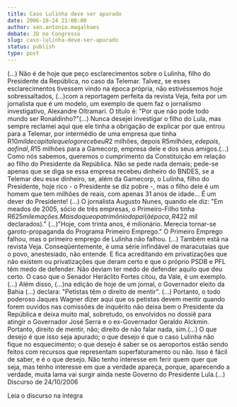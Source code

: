 ```yaml
---
title: Caso Lulinha deve ser apurado
date: 2006-10-24 21:00:00
author: sen.antonio.magalhaes
debate: JD no Congresso
slug: caso-lulinha-deve-ser-apurado
status: publish 
type: post
---
```


(...) Não é de hoje que peço esclarecimentos sobre o Lulinha, filho do Presidente da República, no caso da Telemar. Talvez, se esses esclarecimentos tivessem vindo na época própria, não estivéssemos hoje sobressaltados, (...)com a reportagem perfeita da revista Veja, feita por um jornalista que é um modelo, um exemplo de quem faz o jornalismo investigativo, Alexandre Oltramari. O título é: "Por que não pode todo mundo ser Ronaldinho?"(...)
Nunca desejei investigar o filho do Lula, mas sempre reclamei aqui que ele tinha a obrigação de explicar por que entrou para a Telemar, por intermédio de uma empresa que tinha R$10 mil de capital e que logo recebeu R$2 milhões, depois R$5 milhões, e depois, ao final, R$15 milhões para a Gamecorp, empresa dele e dos seus amigos.(...)
Como nós sabemos, queremos o cumprimento da Constituição em relação ao filho do Presidente da República. Não se pede nada demais; pede-se apenas que se diga se essa empresa recebeu dinheiro do BNDES, se a Telemar deu esse dinheiro, se, além da Gamecorp, o Lulinha, filho do Presidente, hoje rico - o Presidente se diz pobre -, mas o filho dele é um homem que tem milhões de reais, com apenas 31 anos de idade... É um dever do Presidente! (...) 
O jornalista Augusto Nunes, quando ele diz:
"Em meados de 2005, sócio de três empresas, o Primeiro-Filho tinha R$625 mil em ações. Mais do que o patrimônio do pai (à época, R$422 mil declarados)." (...)"Hoje, com trinta anos, é milionário. Merecia tornar-se garoto-propaganda do Programa Primeiro Emprego." O Primeiro Emprego falhou, mas o primeiro emprego de Lulinha não falhou. (...) Também está na revista Veja. Conseqüentemente, é uma série infindável de maracutaias que o povo, anestesiado, não entende. E fica acreditando em privatizações que não existem ou privatizações que deram certo e que o próprio PSDB e PFL têm medo de defender. Não deviam ter medo de defender aquilo que deu certo. O caso que o Senador Heráclito Fortes citou, da Vale, é um exemplo.(...)
Além disso, (...)na edição de hoje de um jornal, o Governador eleito da Bahia (...) declara: "Petistas têm o direito de mentir". (...)
Portanto, o todo poderoso Jaques Wagner dizer aqui que os petistas devem mentir quando forem ouvidos nas comissões de inquérito não deixa bem o Presidente da República e deixa muito mal, sobretudo, os envolvidos no dossiê para atingir o Governador José Serra e o ex-Governador Geraldo Alckmin.
Portanto, direito de mentir, não; direito de não falar nada, sim.(...)
O que desejo é que isso seja apurado; o que desejo é que o caso Lulinha não fique no esquecimento; o que desejo é saber se os aeroportos estão sendo feitos com recursos que representam superfaturamento ou não. Isso é fácil de saber, e é o que desejo. Não tenho interesse em ferir quem quer que seja, mas tenho interesse em que a verdade apareça, porque, aparecendo a verdade, muita lama vai surgir ainda neste Governo do Presidente Lula.(...)
Discurso de 24/10/2006

Leia o discurso na íntegra
